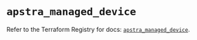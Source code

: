 # `apstra_managed_device`

Refer to the Terraform Registry for docs: [`apstra_managed_device`](https://registry.terraform.io/providers/juniper/apstra/0.94.0/docs/resources/managed_device).
